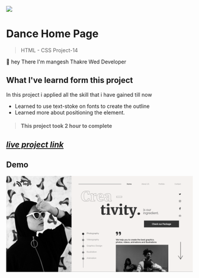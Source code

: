 ![](https://img.shields.io/badge/Live%20Project%2014-Dance%20Home%20Page-brightgreen)

# Dance Home Page
> HTML - CSS Project-14

🙌 hey There I'm mangesh Thakre Wed Developer 
##  What I've learnd form this project 

 In this project i applied all the skill that i have gained till now 
 - Learned to use text-stoke on fonts to create the outline
 - Learned more about positioning the element.


> #### This project took 2 hour to complete  

 ##  _[live project link](https://full-stack-js-html-css-project-14.netlify.app/ "HTML-CSS_Project-14" )_

## Demo
![alt text](https://github.com/MangeshThakre/HTML-CSS-Project-14/blob/master/project-14.png)
